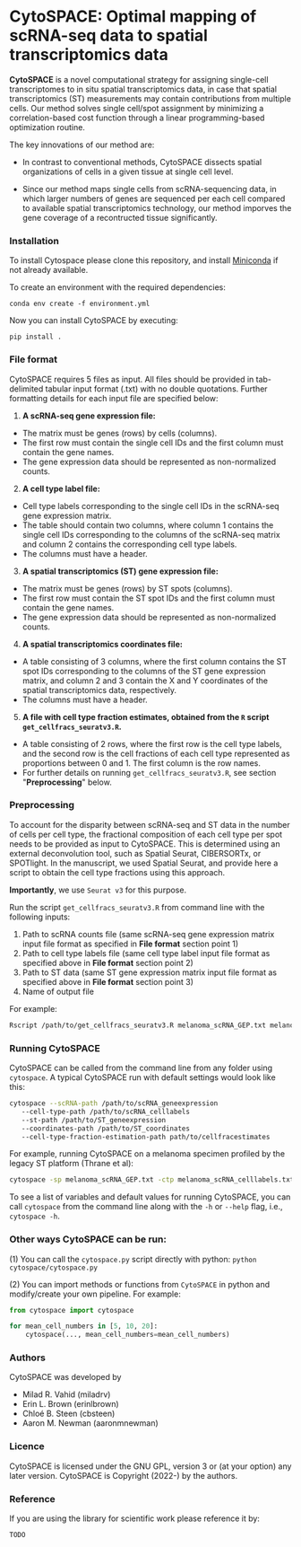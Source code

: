 # CytoSPACE: Optimal mapping of scRNA-seq data to spatial transcriptomics data

**CytoSPACE** is a novel computational strategy for assigning single-cell transcriptomes to in situ spatial transcriptomics data, in case that spatial transcriptomics (ST) measurements may contain contributions from multiple cells. Our method solves single cell/spot assignment by minimizing a correlation-based cost function through a linear programming-based optimization routine. 

The key innovations of our method are:

- In contrast to conventional methods, CytoSPACE dissects spatial organizations of cells in a given tissue at single cell level.

- Since our method maps single cells from scRNA-sequencing data, in which larger numbers of genes are sequenced per each cell compared to available spatial transcriptomics technology, our method imporves the gene coverage of a recontructed tissue significantly.

### Installation
To install Cytospace please clone this repository, and install <a href="https://docs.conda.io/projects/conda/en/latest/user-guide/install/index.html" target="_blank">Miniconda</a> if not already available.

To create an environment with the required dependencies:

    conda env create -f environment.yml

Now you can install CytoSPACE by executing:

    pip install .


### File format
CytoSPACE requires 5 files as input. All files should be provided in tab-delimited tabular input format (.txt) with no double quotations. Further formatting details for each input file are specified below:

1. __A scRNA-seq gene expression file:__
- The matrix must be genes (rows) by cells (columns).
- The first row must contain the single cell IDs and the first column must contain the gene names.
- The gene expression data should be represented as non-normalized counts. 

2. __A cell type label file:__
- Cell type labels corresponding to the single cell IDs in the scRNA-seq gene expression matrix. 
- The table should contain two columns, where column 1 contains the single cell IDs corresponding to the columns of the scRNA-seq matrix and column 2 contains the corresponding cell type labels.
- The columns must have a header. 

3. __A spatial transcriptomics (ST) gene expression file:__
- The matrix must be genes (rows) by ST spots (columns).
- The first row must contain the ST spot IDs and the first column must contain the gene names.
- The gene expression data should be represented as non-normalized counts. 

4. __A spatial transcriptomics coordinates file:__
- A table consisting of 3 columns, where the first column contains the ST spot IDs corresponding to the columns of the ST gene expression matrix, and column 2 and 3 contain the X and Y coordinates of the spatial transcriptomics data, respectively. 
- The columns must have a header. 

5. __A file with cell type fraction estimates, obtained from the `R` script `get_cellfracs_seuratv3.R`.__ 
- A table consisting of 2 rows, where the first row is the cell type labels, and the second row is the cell fractions of each cell type represented as proportions between 0 and 1. The first column is the row names. 
- For further details on running `get_cellfracs_seuratv3.R`, see section "__Preprocessing__" below.

### Preprocessing
To account for the disparity between scRNA-seq and ST data in the number of cells per cell type, the fractional composition of each cell type per spot needs to be provided as input to CytoSPACE. This is determined using an external deconvolution tool, such as Spatial Seurat, CIBERSORTx, or SPOTlight. In the manuscript, we used Spatial Seurat, and provide here a script to obtain the cell type fractions using this approach.

__Importantly__, we use `Seurat v3` for this purpose. 

Run the script `get_cellfracs_seuratv3.R` from command line with the following inputs:
1. Path to scRNA counts file (same scRNA-seq gene expression matrix input file format as specified in __File format__ section point 1)
2. Path to cell type labels file (same cell type label input file format as specified above in __File format__ section point  2)
3. Path to ST data (same ST gene expression matrix input file format as specified above in __File format__ section point  3)
4. Name of output file

For example:
```bash
Rscript /path/to/get_cellfracs_seuratv3.R melanoma_scRNA_GEP.txt melanoma_scRNA_celllabels.txt melanoma_STdata_slide1_GEP.txt melanoma_cell_fraction_estimates.txt
```

### Running CytoSPACE
CytoSPACE can be called from the command line from any folder using `cytospace`. 
A typical CytoSPACE run with default settings would look like this: 
 ```bash
 cytospace --scRNA-path /path/to/scRNA_geneexpression
    --cell-type-path /path/to/scRNA_celllabels
    --st-path /path/to/ST_geneexpression
    --coordinates-path /path/to/ST_coordinates
    --cell-type-fraction-estimation-path path/to/cellfracestimates
```

For example, running CytoSPACE on a melanoma specimen profiled by the legacy ST platform (Thrane et al):
 ```bash
cytospace -sp melanoma_scRNA_GEP.txt -ctp melanoma_scRNA_celllabels.txt -stp melanoma_STdata_slide1_GEP.txt -cp melanoma_STdata_slide1_coordinates.txt -ctfep melanoma_cell_fraction_estimates.txt
```


 To see a list of variables and default values for running CytoSPACE, you can call `cytospace` from the command line along with the `-h` or 
`--help` flag, i.e., `cytospace -h`.

 ### Other ways CytoSPACE can be run:
 (1) You can call the `cytospace.py` script directly with python:
 `python cytospace/cytospace.py`
 
 (2) You can import methods or functions from `CytoSPACE` in python and modify/create your own 
    pipeline. For example:
```python
from cytospace import cytospace

for mean_cell_numbers in [5, 10, 20]:
    cytospace(..., mean_cell_numbers=mean_cell_numbers)
```

### Authors
CytoSPACE was developed by

* Milad R. Vahid (miladrv)
* Erin L. Brown (erinlbrown)
* Chloé B. Steen (cbsteen)
* Aaron M. Newman (aaronmnewman)

### Licence
CytoSPACE is licensed under the GNU GPL, version 3 or (at your option) any
later version.
CytoSPACE is Copyright (2022-) by the authors.

### Reference
If you are using the library for scientific work please reference it by:

    TODO

